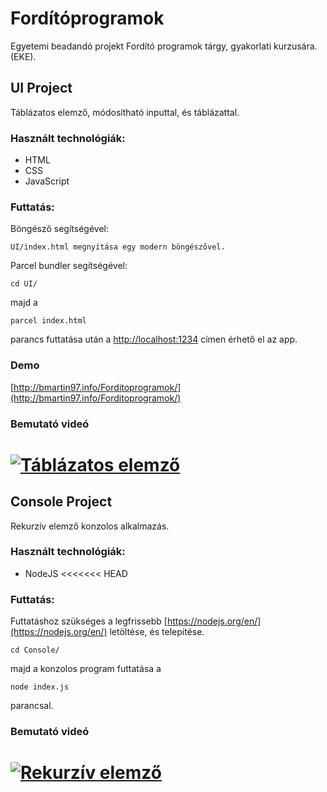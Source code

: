 # Fordítóprogramok

Egyetemi beadandó projekt Fordító programok tárgy, gyakorlati kurzusára. (EKE).

## UI Project

Táblázatos elemző, módosítható inputtal, és táblázattal.

### Használt technológiák:
* HTML
* CSS
* JavaScript

### Futtatás:
Böngésző segítségével:

```
UI/index.html megnyítása egy modern böngészővel.
```

Parcel bundler segítségével:

```
cd UI/
```
majd a 
```
parcel index.html
```
parancs futtatása után a [http://localhost:1234](http://localhost:1234) címen érhető el az app.

### Demo
[http://bmartin97.info/Forditoprogramok/](http://bmartin97.info/Forditoprogramok/)

### Bemutató videó

[![Táblázatos elemző](http://bmartin97.info/tablazatosteszt.PNG)](https://www.youtube.com/watch?v=k2Gpd5p9Qsc)
=======

## Console Project

Rekurzív elemző konzolos alkalmazás.

### Használt technológiák:
* NodeJS
<<<<<<< HEAD

### Futtatás:
Futtatáshoz szükséges a legfrissebb [https://nodejs.org/en/](https://nodejs.org/en/) letöltése, és telepítése.

```
cd Console/
```

majd a konzolos program futtatása a 

```
node index.js
```
parancsal.

### Bemutató videó
[![Rekurzív elemző](http://bmartin97.info/rekurzivelemzes.PNG)](https://www.youtube.com/watch?v=tz4gBU9FkII)
=======

